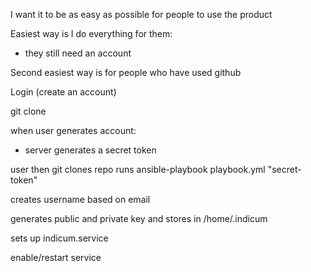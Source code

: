 I want it to be as easy as possible for people to use the product

Easiest way is I do everything for them:
- they still need an account

Second easiest way is for people who have used github


Login (create an account)

git clone 



when user generates account:
- server generates a secret token

user then git clones repo
runs 
ansible-playbook playbook.yml "secret-token"

creates username based on email

generates public and private key and stores in /home/.indicum

sets up indicum.service

enable/restart service

